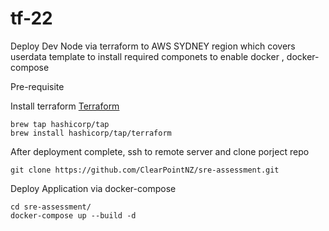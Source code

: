 # tf-22
Deploy Dev Node via terraform to AWS SYDNEY region which covers userdata template to install required componets to enable docker , docker-compose

Pre-requisite

Install terraform [Terraform](https://www.terraform.io/downloads)

```console
brew tap hashicorp/tap
brew install hashicorp/tap/terraform
```

After deployment complete, ssh to remote server and clone porject repo

```console
git clone https://github.com/ClearPointNZ/sre-assessment.git
```

Deploy Application via docker-compose

```console
cd sre-assessment/
docker-compose up --build -d
```
